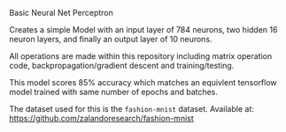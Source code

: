 Basic Neural Net Perceptron

Creates a simple Model with an input layer of 784 neurons, two hidden 16 neuron layers, and finally an output layer of 10 neurons.

All operations are made within this repository including matrix operation code, backpropagation/gradient descent and training/testing.

This model scores 85% accuracy which matches an equivlent tensorflow model trained with same number of epochs and batches.

The dataset used for this is the `fashion-mnist` dataset. Available at: https://github.com/zalandoresearch/fashion-mnist
